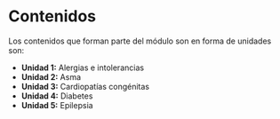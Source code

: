 # Contenidos

Los contenidos que forman parte del módulo son en forma de unidades son:

*   **Unidad 1:** Alergias e intolerancias
*   **Unidad 2:** Asma
*   **Unidad 3:** Cardiopatías congénitas
*   **Unidad 4:** Diabetes
*   **Unidad 5:** Epilepsia

